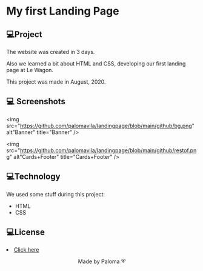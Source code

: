 <h1> My first Landing Page</h1>


## 💻Project
The website was created in 3 days.

Also we learned a bit about HTML and CSS, developing our first landing page at Le Wagon.

This project was made in August, 2020.

## 💻  Screenshots

  <img src="https://github.com/palomavila/landingpage/blob/main/github/bg.png" alt"Banner" title="Banner" />
 

  <img src="https://github.com/palomavila/landingpage/blob/main/github/restof.png" alt"Cards+Footer" title="Cards+Footer" />

## 💻Technology

We used some stuff during this project: 

<ul>
  <li>HTML</li>
  <li>CSS</li>
 
</ul>

## 💻License

 <li><a href=https://github.com/palomavila/landingpage/blob/main/LICENSE">Click here</a></li>

<p align="center">Made by Paloma ➰</p>
